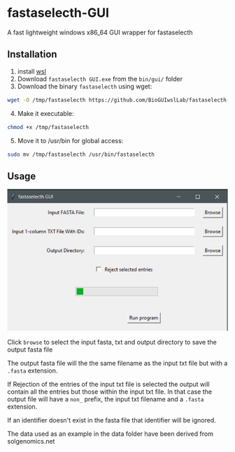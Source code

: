 # fastaselecth-GUI

A fast lightweight windows x86_64 GUI wrapper for fastaselecth

## Installation

1. install [wsl](https://github.com/BioGUIwslLab/WSL-Installation)
2. Download `fastaselecth GUI.exe` from the `bin/gui/` folder
3. Download the binary `fastaselecth` using wget:

```bash
wget -O /tmp/fastaselecth https://github.com/BioGUIwslLab/fastaselecth-GUI/raw/refs/heads/main/bin/cmd/fastaselecth
```

4. Make it executable:

```bash
chmod +x /tmp/fastaselecth
```

5. Move it to /usr/bin for global access:

```bash
sudo mv /tmp/fastaselecth /usr/bin/fastaselecth
```
## Usage

![](img/1.png)

Click `browse` to select the input fasta, txt and output directory to save the output fasta file

The output fasta file will the the same filename as the input txt file but with a `.fasta` extension.

If Rejection of the entries of the input txt file is selected the output will contain all the entries but those within the input txt file. In that case the output file will have a `non_` prefix, the input txt filename and a `.fasta` extension.

If an identifier doesn't exist in the fasta file that identifier will be ignored.

The data used as an example in the data folder have been derived from solgenomics.net
